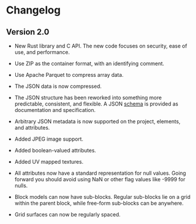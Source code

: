 # Changelog

<!-- add future changes here, most recent version first -->

## Version 2.0

- New Rust library and C API.
The new code focuses on security, ease of use, and performance.

- Use ZIP as the container format, with an identifying comment.

- Use Apache Parquet to compress array data.

- The JSON data is now compressed.

- The JSON structure has been reworked into something more predictable,
consistent, and flexible. A JSON [schema](schema_index.md) is provided as documentation
and specification.

- Arbitrary JSON metadata is now supported on the project, elements, and attributes.

- Added JPEG image support.

- Added boolean-valued attributes.

- Added UV mapped textures.

- All attributes now have a standard representation for null values.
Going forward you should avoid using NaN or other flag values like -9999 for nulls.

- Block models can now have sub-blocks.
Regular sub-blocks lie on a grid within the parent block,
while free-form sub-blocks can be anywhere.

- Grid surfaces can now be regularly spaced.
